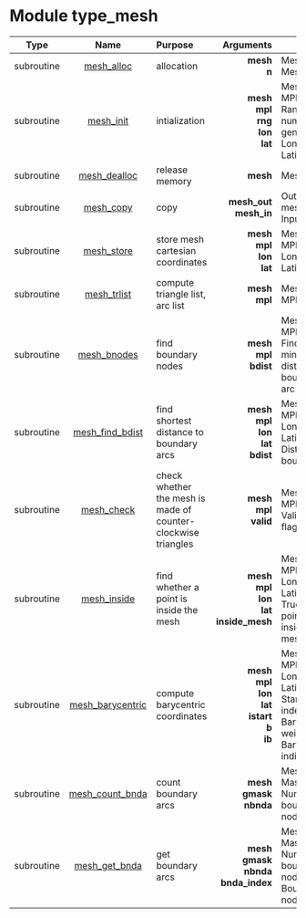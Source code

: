 # Module type_mesh

| Type | Name | Purpose | Arguments |     | Type | Intent |
| :--: | :--: | :------ | ----: | :-------- | :--: | :----: |
| subroutine | [mesh_alloc](https://github.com/JCSDA/saber/tree/develop/src/saber/bump/type_mesh.F90#L87) | allocation | **mesh**<br>**n** |  Mesh<br> Mesh size | class(mesh_type)<br>integer | inout<br>in |
| subroutine | [mesh_init](https://github.com/JCSDA/saber/tree/develop/src/saber/bump/type_mesh.F90#L120) | intialization | **mesh**<br>**mpl**<br>**rng**<br>**lon**<br>**lat** |  Mesh<br> MPI data<br> Random number generator<br> Longitudes<br> Latitudes | class(mesh_type)<br>type(mpl_type)<br>type(rng_type)<br>real(kind_real)<br>real(kind_real) | inout<br>inout<br>inout<br>in<br>in |
| subroutine | [mesh_dealloc](https://github.com/JCSDA/saber/tree/develop/src/saber/bump/type_mesh.F90#L227) | release memory | **mesh** |  Mesh | class(mesh_type) | inout |
| subroutine | [mesh_copy](https://github.com/JCSDA/saber/tree/develop/src/saber/bump/type_mesh.F90#L265) | copy | **mesh_out**<br>**mesh_in** |  Output mesh<br> Input mesh | class(mesh_type)<br>type(mesh_type) | inout<br>in |
| subroutine | [mesh_store](https://github.com/JCSDA/saber/tree/develop/src/saber/bump/type_mesh.F90#L326) | store mesh cartesian coordinates | **mesh**<br>**mpl**<br>**lon**<br>**lat** |  Mesh<br> MPI data<br> Longitude<br> Latitude | class(mesh_type)<br>type(mpl_type)<br>real(kind_real)<br>real(kind_real) | inout<br>inout<br>in<br>in |
| subroutine | [mesh_trlist](https://github.com/JCSDA/saber/tree/develop/src/saber/bump/type_mesh.F90#L356) | compute triangle list, arc list | **mesh**<br>**mpl** |  Mesh<br> MPI data | class(mesh_type)<br>type(mpl_type) | inout<br>inout |
| subroutine | [mesh_bnodes](https://github.com/JCSDA/saber/tree/develop/src/saber/bump/type_mesh.F90#L423) | find boundary nodes | **mesh**<br>**mpl**<br>**bdist** |  Mesh<br> MPI data<br> Find minimum distance a boundary arc | class(mesh_type)<br>type(mpl_type)<br>logical | inout<br>inout<br>in |
| subroutine | [mesh_find_bdist](https://github.com/JCSDA/saber/tree/develop/src/saber/bump/type_mesh.F90#L508) | find shortest distance to boundary arcs | **mesh**<br>**mpl**<br>**lon**<br>**lat**<br>**bdist** |  Mesh<br> MPI data<br> Longitude<br> Latitude<br> Distance to boundary | class(mesh_type)<br>type(mpl_type)<br>real(kind_real)<br>real(kind_real)<br>real(kind_real) | in<br>inout<br>in<br>in<br>out |
| subroutine | [mesh_check](https://github.com/JCSDA/saber/tree/develop/src/saber/bump/type_mesh.F90#L563) | check whether the mesh is made of counter-clockwise triangles | **mesh**<br>**mpl**<br>**valid** |  Mesh<br> MPI data<br> Validity flag | class(mesh_type)<br>type(mpl_type)<br>logical | inout<br>inout<br>out |
| subroutine | [mesh_inside](https://github.com/JCSDA/saber/tree/develop/src/saber/bump/type_mesh.F90#L636) | find whether a point is inside the mesh | **mesh**<br>**mpl**<br>**lon**<br>**lat**<br>**inside_mesh** |  Mesh<br> MPI data<br> Longitude<br> Latitude<br> True if the point is inside the mesh | class(mesh_type)<br>type(mpl_type)<br>real(kind_real)<br>real(kind_real)<br>logical | in<br>inout<br>in<br>in<br>out |
| subroutine | [mesh_barycentric](https://github.com/JCSDA/saber/tree/develop/src/saber/bump/type_mesh.F90#L670) | compute barycentric coordinates | **mesh**<br>**mpl**<br>**lon**<br>**lat**<br>**istart**<br>**b**<br>**ib** |  Mesh<br> MPI data<br> Longitude<br> Latitude<br> Starting index<br> Barycentric weights<br> Barycentric indices | class(mesh_type)<br>type(mpl_type)<br>real(kind_real)<br>real(kind_real)<br>integer<br>real(kind_real)<br>integer | in<br>inout<br>in<br>in<br>in<br>out<br>out |
| subroutine | [mesh_count_bnda](https://github.com/JCSDA/saber/tree/develop/src/saber/bump/type_mesh.F90#L702) | count boundary arcs | **mesh**<br>**gmask**<br>**nbnda** |  Mesh<br> Mask<br> Number of boundary nodes | class(mesh_type)<br>logical<br>integer | in<br>in<br>out |
| subroutine | [mesh_get_bnda](https://github.com/JCSDA/saber/tree/develop/src/saber/bump/type_mesh.F90#L746) | get boundary arcs | **mesh**<br>**gmask**<br>**nbnda**<br>**bnda_index** |  Mesh<br> Mask<br> Number of boundary nodes<br> Boundary node index | class(mesh_type)<br>logical<br>integer<br>integer | in<br>in<br>in<br>out |
